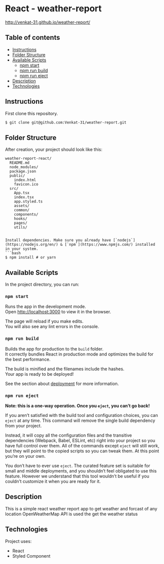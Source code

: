 # React - weather-report

http://venkat-31.github.io/weather-report/

## Table of contents
* [Instructions](#Instructions)
* [Folder Structure](#folder-structure)
* [Available Scripts](#available-scripts)
  * [npm start](#npm-start)
  * [npm run build](#npm-run-build)
  * [npm run eject](#npm-run-eject)
* [Description](#Description)
* [Technologies](#Technologies)


## Instructions

First clone this repository.
```bash
$ git clone git@github.com:Venkat-31/weather-report.git
```

## Folder Structure

After creation, your project should look like this:

```
weather-report-react/
  README.md
  node_modules/
  package.json
  public/
    index.html
    favicon.ico
  src/
    App.tsx
    index.tsx
    app.styled.ts
    assets/
    common/
    components/
    hooks/
    pages/
    utils/


Install dependencies. Make sure you already have [`nodejs`](https://nodejs.org/en/) & [`npm`](https://www.npmjs.com/) installed in your system.
```bash
$ npm install # or yarn
```

## Available Scripts

In the project directory, you can run:

### `npm start`

Runs the app in the development mode.<br>
Open [http://localhost:3000](http://localhost:3000) to view it in the browser.

The page will reload if you make edits.<br>
You will also see any lint errors in the console.

### `npm run build`

Builds the app for production to the `build` folder.<br>
It correctly bundles React in production mode and optimizes the build for the best performance.

The build is minified and the filenames include the hashes.<br>
Your app is ready to be deployed!

See the section about [deployment](#deployment) for more information.

### `npm run eject`

**Note: this is a one-way operation. Once you `eject`, you can’t go back!**

If you aren’t satisfied with the build tool and configuration choices, you can `eject` at any time. This command will remove the single build dependency from your project.

Instead, it will copy all the configuration files and the transitive dependencies (Webpack, Babel, ESLint, etc) right into your project so you have full control over them. All of the commands except `eject` will still work, but they will point to the copied scripts so you can tweak them. At this point you’re on your own.

You don’t have to ever use `eject`. The curated feature set is suitable for small and middle deployments, and you shouldn’t feel obligated to use this feature. However we understand that this tool wouldn’t be useful if you couldn’t customize it when you are ready for it.


## Description

This is a simple react weather report app to get weather and forcast of any location
OpenWeatherMap API is used the get the weather status
 
## Technologies
Project uses:
* React
* Styled Component
